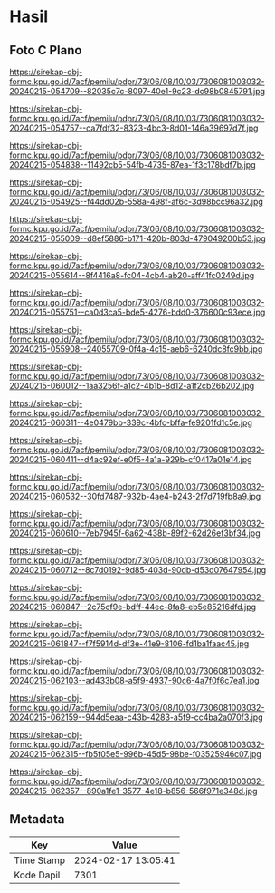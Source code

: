 # Hasil

## Foto C Plano

https://sirekap-obj-formc.kpu.go.id/7acf/pemilu/pdpr/73/06/08/10/03/7306081003032-20240215-054709--82035c7c-8097-40e1-9c23-dc98b0845791.jpg

https://sirekap-obj-formc.kpu.go.id/7acf/pemilu/pdpr/73/06/08/10/03/7306081003032-20240215-054757--ca7fdf32-8323-4bc3-8d01-146a39697d7f.jpg

https://sirekap-obj-formc.kpu.go.id/7acf/pemilu/pdpr/73/06/08/10/03/7306081003032-20240215-054838--11492cb5-54fb-4735-87ea-1f3c178bdf7b.jpg

https://sirekap-obj-formc.kpu.go.id/7acf/pemilu/pdpr/73/06/08/10/03/7306081003032-20240215-054925--f44dd02b-558a-498f-af6c-3d98bcc96a32.jpg

https://sirekap-obj-formc.kpu.go.id/7acf/pemilu/pdpr/73/06/08/10/03/7306081003032-20240215-055009--d8ef5886-b171-420b-803d-479049200b53.jpg

https://sirekap-obj-formc.kpu.go.id/7acf/pemilu/pdpr/73/06/08/10/03/7306081003032-20240215-055614--8f4416a8-fc04-4cb4-ab20-aff41fc0249d.jpg

https://sirekap-obj-formc.kpu.go.id/7acf/pemilu/pdpr/73/06/08/10/03/7306081003032-20240215-055751--ca0d3ca5-bde5-4276-bdd0-376600c93ece.jpg

https://sirekap-obj-formc.kpu.go.id/7acf/pemilu/pdpr/73/06/08/10/03/7306081003032-20240215-055908--24055709-0f4a-4c15-aeb6-6240dc8fc9bb.jpg

https://sirekap-obj-formc.kpu.go.id/7acf/pemilu/pdpr/73/06/08/10/03/7306081003032-20240215-060012--1aa3256f-a1c2-4b1b-8d12-a1f2cb26b202.jpg

https://sirekap-obj-formc.kpu.go.id/7acf/pemilu/pdpr/73/06/08/10/03/7306081003032-20240215-060311--4e0479bb-339c-4bfc-bffa-fe9201fd1c5e.jpg

https://sirekap-obj-formc.kpu.go.id/7acf/pemilu/pdpr/73/06/08/10/03/7306081003032-20240215-060411--d4ac92ef-e0f5-4a1a-929b-cf0417a01e14.jpg

https://sirekap-obj-formc.kpu.go.id/7acf/pemilu/pdpr/73/06/08/10/03/7306081003032-20240215-060532--30fd7487-932b-4ae4-b243-2f7d719fb8a9.jpg

https://sirekap-obj-formc.kpu.go.id/7acf/pemilu/pdpr/73/06/08/10/03/7306081003032-20240215-060610--7eb7945f-6a62-438b-89f2-62d26ef3bf34.jpg

https://sirekap-obj-formc.kpu.go.id/7acf/pemilu/pdpr/73/06/08/10/03/7306081003032-20240215-060712--8c7d0192-9d85-403d-90db-d53d07647954.jpg

https://sirekap-obj-formc.kpu.go.id/7acf/pemilu/pdpr/73/06/08/10/03/7306081003032-20240215-060847--2c75cf9e-bdff-44ec-8fa8-eb5e85216dfd.jpg

https://sirekap-obj-formc.kpu.go.id/7acf/pemilu/pdpr/73/06/08/10/03/7306081003032-20240215-061847--f7f5914d-df3e-41e9-8106-fd1ba1faac45.jpg

https://sirekap-obj-formc.kpu.go.id/7acf/pemilu/pdpr/73/06/08/10/03/7306081003032-20240215-062103--ad433b08-a5f9-4937-90c6-4a7f0f6c7ea1.jpg

https://sirekap-obj-formc.kpu.go.id/7acf/pemilu/pdpr/73/06/08/10/03/7306081003032-20240215-062159--944d5eaa-c43b-4283-a5f9-cc4ba2a070f3.jpg

https://sirekap-obj-formc.kpu.go.id/7acf/pemilu/pdpr/73/06/08/10/03/7306081003032-20240215-062315--fb5f05e5-996b-45d5-98be-f03525946c07.jpg

https://sirekap-obj-formc.kpu.go.id/7acf/pemilu/pdpr/73/06/08/10/03/7306081003032-20240215-062357--890a1fe1-3577-4e18-b856-566f971e348d.jpg


## Metadata

| Key        | Value               |
| ---------- | ------------------- |
| Time Stamp | 2024-02-17 13:05:41 |
| Kode Dapil | 7301                |



